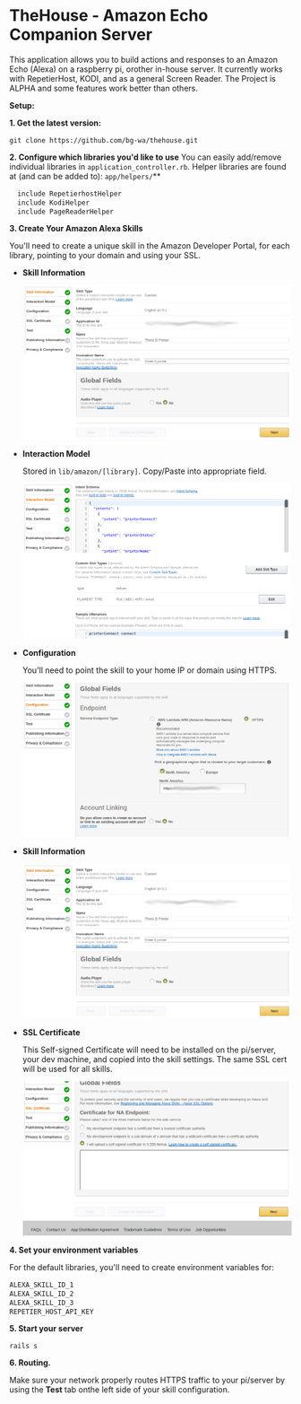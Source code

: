 # TheHouse - Amazon Echo Companion Server

This application allows you to build actions and responses to an Amazon Echo (Alexa) on a raspberry pi, orother in-house
server.  It currently works with RepetierHost, KODI, and as a general Screen Reader.  The Project is ALPHA and some
features work better than others.

**Setup:**

**1. Get the latest version:**

```
git clone https://github.com/bg-wa/thehouse.git
```

**2. Configure which libraries you'd like to use**
 You can easily add/remove individual libraries in `application_controller.rb`.
     Helper libraries are found at (and can be added to): `app/helpers/`**

```
  include RepetierhostHelper
  include KodiHelper
  include PageReaderHelper
```

**3. Create Your Amazon Alexa Skills**

You'll need to create a unique skill in the Amazon Developer Portal, for each library, pointing to your domain and using
your SSL.

- **Skill Information**

    ![Alt text](lib/assets/readme/skill_information.png?raw=true "Skill Information")

- **Interaction Model**

    Stored in `lib/amazon/[library]`.  Copy/Paste into appropriate field.

    ![Alt text](lib/assets/readme/interaction_model.png?raw=true "Interaction Model")

- **Configuration**

    You'll need to point the skill to your home IP or domain using HTTPS.

    ![Alt text](lib/assets/readme/configuration.png?raw=true "Configuration")

- **Skill Information**

    ![Alt text](lib/assets/readme/skill_information.png?raw=true "Skill Information")

- **SSL Certificate**

    This Self-signed Certificate will need to be installed on the pi/server, your dev machine, and copied into the skill
    settings.  The same SSL cert will be used for all skills.

    ![Alt text](lib/assets/readme/ssl_certificate.png?raw=true "SSL Certificate")

**4. Set your environment variables**

For the default libraries, you'll need to create environment variables for:

```
ALEXA_SKILL_ID_1
ALEXA_SKILL_ID_2
ALEXA_SKILL_ID_3
REPETIER_HOST_API_KEY
```

**5. Start your server**

```
rails s
```

**6. Routing.**

Make sure your network properly routes HTTPS traffic to your pi/server by using the **Test** tab onthe left side of your
skill configuration.

